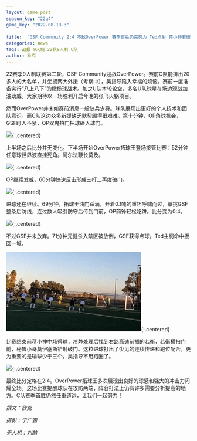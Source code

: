 ```yaml
---
layout: game_post
season_key: "22q4"
game_key: "2022-08-13-3"

title:  "GSF Community 2:4 不敌OverPower 赛季首胜仍需努力 Ted点射 蒋小神若衡策动反击秘鲁小哥破门 拓球王一球一助闪耀全场"
categories: news
tags: 战报 9人制 22秋9人制 C队
author: 狄克
---
```


22赛季9人制联赛第二轮，GSF Community迎战OverPower。赛前C队能排出20多人的大名单，并坐拥两大外援（考察中），吴指导陷入幸福的烦恼。赛前一度准备实行“八上八下”的橄榄球战术。加之U队本轮轮空，多名U队球星在场边观战加油助威。大家期待以一场胜利开启今晚的张飞火锅项目。

然而OverPower并未如赛前消息一般缺兵少将。球队展现出更好的个人技术和团队意识。而C队这边众多新援缺乏默契踢得很艰难。第十分钟，OP角球机会，GSF盯人不紧，OP双鬼拍门把球砸入球门。

![](/assets/img/news/season-22/r2-c-op/1.gif){:.centered}

上半场之后比分并无变化。下半场开始OverPower拓球王登场接管比赛：52分钟任意球世界波直挂死角。阿尔法鞭长莫及。

![](/assets/img/news/season-22/r2-c-op/2.gif){:.centered}

OP继续发威，60分钟快速反击形成三打二再度破门。

![](/assets/img/news/season-22/r2-c-op/3.gif){:.centered}

进球还在继续。69分钟，拓球王油门踩满，开着0.1吨的重坦呼啸而过，单挑GSF整条后防线，连过数人吸引防守后传到门前，OP前锋轻松吃饼。比分变为0:4。

![](/assets/img/news/season-22/r2-c-op/4.gif){:.centered}

不过GSF并未放弃。71分钟元健杀入禁区被放倒，GSF获得点球。Ted主罚命中扳回一城。

![](/assets/img/news/season-22/r2-c-op/5.gif){:.centered}

比赛结束前蒋小神中场得球，冷静处理后找到右路高速前插的若衡，若衡横扫门前，秘鲁小哥莫伊塞斯铲射破门。这粒进球打出了少见的连续传递和跑位配合，更为重要的是输球少于三个，吴指导不用跑圈了。

![](/assets/img/news/season-22/r2-c-op/6.gif){:.centered}

最终比分定格在2:4。OverPower拓球王多次展现出良好的球感和强大的冲击力闪耀全场。这场比赛提醒球队在攻防两端，阵容打法上仍有许多需要分析提高的地方。C队赛季首胜仍然任重道远，让我们一起努力！


*撰文：狄克*

*摄影：宁广涵*

*无人机：刘喆*
